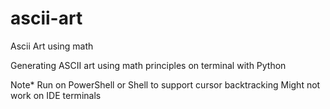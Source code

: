 # ascii-art
Ascii Art using math

Generating ASCII art using math principles on terminal with Python

Note* Run on PowerShell or Shell to support cursor backtracking
      Might not work on IDE terminals
